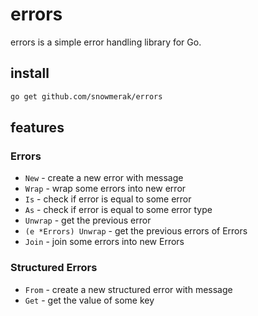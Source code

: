 # errors

errors is a simple error handling library for Go.

## install

```bash
go get github.com/snowmerak/errors
```

## features

### Errors

- `New` - create a new error with message
- `Wrap` - wrap some errors into new error
- `Is` - check if error is equal to some error
- `As` - check if error is equal to some error type
- `Unwrap` - get the previous error
- `(e *Errors) Unwrap` - get the previous errors of Errors
- `Join` - join some errors into new Errors

### Structured Errors

- `From` - create a new structured error with message
- `Get` - get the value of some key
